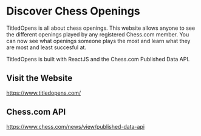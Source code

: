 # Discover Chess Openings

TitledOpens is all about chess openings. This website allows anyone to see the different openings played by any registered Chess.com member.
You can now see what openings someone plays the most and learn what they are most and least succesful at.

TitledOpens is built with ReactJS and the Chess.com Published Data API.

## Visit the Website

https://www.titledopens.com/

## Chess.com API

https://www.chess.com/news/view/published-data-api
